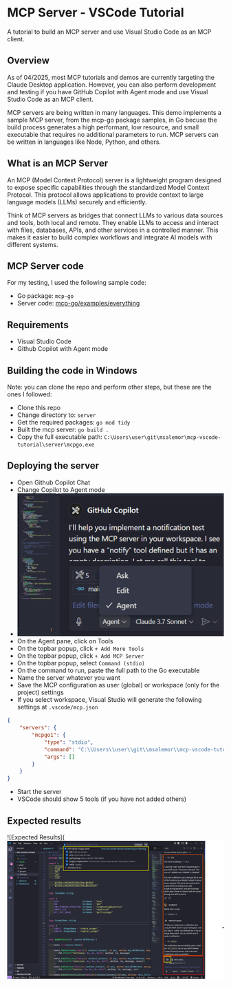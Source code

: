 # MCP Server - VSCode Tutorial

A tutorial to build an MCP server and use Visual Studio Code as an MCP client.

## Overview

As of 04/2025, most MCP tutorials and demos are currently targeting the Claude Desktop application. However, you can also perform development and testing if you have GitHub Copilot with Agent mode and use Visual Studio Code as an MCP client. 

MCP servers are being written in many languages. This demo implements a sample MCP server, from the mcp-go package samples, in Go becuse the build process generates a high performant, low resource, and small executable that requires no additional parameters to run. MCP servers can be written in languages like Node, Python, and others.

## What is an MCP Server

An MCP (Model Context Protocol) server is a lightweight program designed to expose specific capabilities through the standardized Model Context Protocol. This protocol allows applications to provide context to large language models (LLMs) securely and efficiently.

Think of MCP servers as bridges that connect LLMs to various data sources and tools, both local and remote. They enable LLMs to access and interact with files, databases, APIs, and other services in a controlled manner. This makes it easier to build complex workflows and integrate AI models with different systems.

## MCP Server code

For my testing, I used the following sample code:

- Go package: `mcp-go`
- Server code: [mcp-go/examples/everything](https://github.com/mark3labs/mcp-go/blob/main/examples/everything/main.go)

## Requirements

- Visual Studio Code
- Github Copilot with Agent mode

## Building the code in Windows

Note: you can clone the repo and perform other steps, but these are the ones I followed:

- Clone this repo
- Change directory to: `server`
- Get the required packages: `go mod tidy`
- Built the mcp server: `go build .`
- Copy the full executable path: `C:\Users\user\git\msalemor\mcp-vscode-tutorial\server\mcpgo.exe`

## Deploying the server

- Open Github Copilot Chat
- Change Copilot to Agent mode
- ![alt text](images\agent-mode.png)
- On the Agent pane, click on Tools
- On the topbar popup, click `+ Add More Tools`
- On the topbar popup, click `+ Add MCP Server`
- On the topbar popup, select `Command (stdio)`
- On the command to run, paste the full path to the Go executable
- Name the server whatever you want
- Save the MCP configuration as user (global) or workspace (only for the project) settings
- If you select workspace, Visual Studio will generate the following settings at `.vscode/mcp.json`

```json
{
    "servers": {
        "mcpgo1": {
            "type": "stdio",
            "command": "C:\\Users\\user\\git\\msalemor\\mcp-vscode-tutorial\\server\\mcpgo.exe",
            "args": []
        }
    }
}
```
- Start the server
- VSCode should show 5 tools (if you have not added others)

## Expected results

![Expected Results](![alt text](images\screenshot1.png)